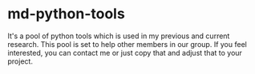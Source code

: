 # md-python-tools
It's a pool of python tools which is used in my previous and current research.
This pool is set to help other members in our group. If you feel interested, you can contact me or just copy that and adjust that to your project.
